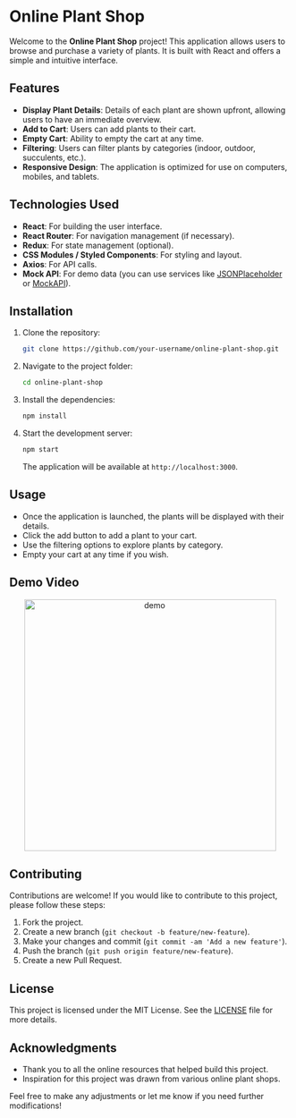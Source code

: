 # Online Plant Shop

Welcome to the **Online Plant Shop** project! This application allows users to browse and purchase a variety of plants. It is built with React and offers a simple and intuitive interface.

## Features

- **Display Plant Details**: Details of each plant are shown upfront, allowing users to have an immediate overview.
- **Add to Cart**: Users can add plants to their cart.
- **Empty Cart**: Ability to empty the cart at any time.
- **Filtering**: Users can filter plants by categories (indoor, outdoor, succulents, etc.).
- **Responsive Design**: The application is optimized for use on computers, mobiles, and tablets.

## Technologies Used

- **React**: For building the user interface.
- **React Router**: For navigation management (if necessary).
- **Redux**: For state management (optional).
- **CSS Modules / Styled Components**: For styling and layout.
- **Axios**: For API calls.
- **Mock API**: For demo data (you can use services like [JSONPlaceholder](https://jsonplaceholder.typicode.com/) or [MockAPI](https://mockapi.io/)).

## Installation

1. Clone the repository:

   ```bash
   git clone https://github.com/your-username/online-plant-shop.git
   ```

2. Navigate to the project folder:

   ```bash
   cd online-plant-shop
   ```

3. Install the dependencies:

   ```bash
   npm install
   ```

4. Start the development server:

   ```bash
   npm start
   ```

   The application will be available at `http://localhost:3000`.

## Usage

- Once the application is launched, the plants will be displayed with their details.
- Click the add button to add a plant to your cart.
- Use the filtering options to explore plants by category.
- Empty your cart at any time if you wish.

## Demo Video

<div align="center">
<img src="Screenshots/demo.gif" alt="demo" width="450">
</div>



## Contributing

Contributions are welcome! If you would like to contribute to this project, please follow these steps:

1. Fork the project.
2. Create a new branch (`git checkout -b feature/new-feature`).
3. Make your changes and commit (`git commit -am 'Add a new feature'`).
4. Push the branch (`git push origin feature/new-feature`).
5. Create a new Pull Request.

## License

This project is licensed under the MIT License. See the [LICENSE](LICENSE) file for more details.

## Acknowledgments

- Thank you to all the online resources that helped build this project.
- Inspiration for this project was drawn from various online plant shops.



Feel free to make any adjustments or let me know if you need further modifications!


